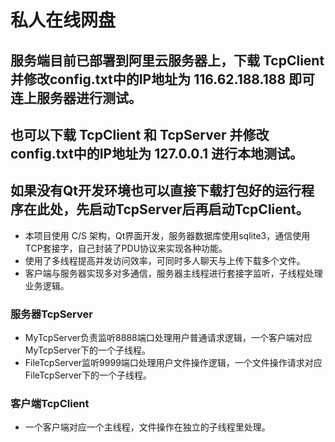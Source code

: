 # 私人在线网盘
## 服务端目前已部署到阿里云服务器上，下载 TcpClient 并修改config.txt中的IP地址为 116.62.188.188 即可连上服务器进行测试。
## 也可以下载 TcpClient 和 TcpServer 并修改config.txt中的IP地址为 127.0.0.1 进行本地测试。
## 如果没有Qt开发环境也可以直接下载打包好的运行程序在此处，先启动TcpServer后再启动TcpClient。
- 本项目使用 C/S 架构，Qt界面开发，服务器数据库使用sqlite3，通信使用TCP套接字，自己封装了PDU协议来实现各种功能。
- 使用了多线程提高并发访问效率，可同时多人聊天与上传下载多个文件。
- 客户端与服务器实现多对多通信，服务器主线程进行套接字监听，子线程处理业务逻辑。
### 服务器TcpServer
- MyTcpServer负责监听8888端口处理用户普通请求逻辑，一个客户端对应MyTcpServer下的一个子线程。
- FileTcpServer监听9999端口处理用户文件操作逻辑，一个文件操作请求对应FileTcpServer下的一个子线程。
### 客户端TcpClient
- 一个客户端对应一个主线程，文件操作在独立的子线程里处理。
